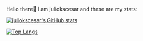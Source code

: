 Hello there:wave:
I am juliokscesar and these are my stats:

[![juliokscesar's GitHub stats](https://github-readme-stats.vercel.app/api?username=juliokscesar&show_icons=true&theme=tokyonight)](https://github.com/juliokscesar/github-readme-stats)

[![Top Langs](https://github-readme-stats.vercel.app/api/top-langs/?username=juliokscesar&show_icons=true&theme=tokyonight)](https://github.com/juliokscesar/github-readme-stats)


